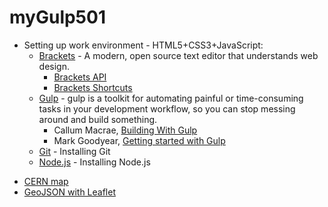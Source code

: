 # myGulp501

- Setting up work environment - HTML5+CSS3+JavaScript:
  + [Brackets](http://brackets.io/) - A modern, open source text editor that understands web design.
    - [Brackets API](http://brackets.io/docs/current/modules/brackets.html)
    - [Brackets Shortcuts](https://github.com/adobe/brackets/wiki/Brackets-Shortcuts)
  + [Gulp](http://gulpjs.com/) - gulp is a toolkit for automating painful or time-consuming tasks in your development workflow, so you can     stop messing around and build something.
    - Callum Macrae, [Building With Gulp](https://www.smashingmagazine.com/2014/06/building-with-gulp/)
    - Mark Goodyear, [Getting started with Gulp](https://markgoodyear.com/2014/01/getting-started-with-gulp/)
  + [Git](https://git-scm.com/book/pl/v1/Pierwsze-kroki-Instalacja-Git) - Installing Git
  + [Node.js](https://nodejs.org/en/) - Installing Node.js





+ [CERN map](https://wojsamjan.github.io/myGulp501/cern.html)
+ [GeoJSON with Leaflet](https://wojsamjan.github.io/myGulp501/leaflet.html)
